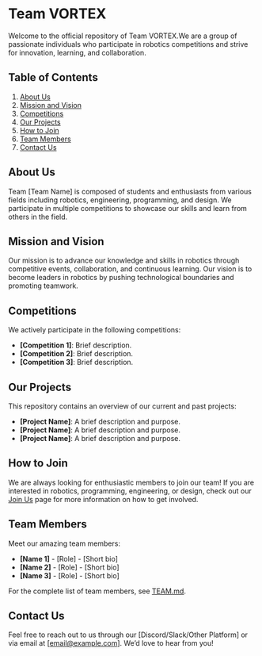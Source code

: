 # Team VORTEX

Welcome to the official repository of Team VORTEX.We are a group of passionate individuals who participate in robotics competitions and strive for innovation, learning, and collaboration.

## Table of Contents
1. [About Us](#about-us)
2. [Mission and Vision](#mission-and-vision)
3. [Competitions](#competitions)
4. [Our Projects](#our-projects)
5. [How to Join](#how-to-join)
6. [Team Members](#team-members)
7. [Contact Us](#contact-us)

## About Us
Team [Team Name] is composed of students and enthusiasts from various fields including robotics, engineering, programming, and design. We participate in multiple competitions to showcase our skills and learn from others in the field.

## Mission and Vision
Our mission is to advance our knowledge and skills in robotics through competitive events, collaboration, and continuous learning. Our vision is to become leaders in robotics by pushing technological boundaries and promoting teamwork.

## Competitions
We actively participate in the following competitions:
- **[Competition 1]**: Brief description.
- **[Competition 2]**: Brief description.
- **[Competition 3]**: Brief description.

## Our Projects
This repository contains an overview of our current and past projects:
- **[Project Name]**: A brief description and purpose.
- **[Project Name]**: A brief description and purpose.
- **[Project Name]**: A brief description and purpose.

## How to Join
We are always looking for enthusiastic members to join our team! If you are interested in robotics, programming, engineering, or design, check out our [Join Us](JOIN.md) page for more information on how to get involved.

## Team Members
Meet our amazing team members:
- **[Name 1]** - [Role] - [Short bio]
- **[Name 2]** - [Role] - [Short bio]
- **[Name 3]** - [Role] - [Short bio]

For the complete list of team members, see [TEAM.md](TEAM.md).

## Contact Us
Feel free to reach out to us through our [Discord/Slack/Other Platform] or via email at [email@example.com]. We’d love to hear from you!

